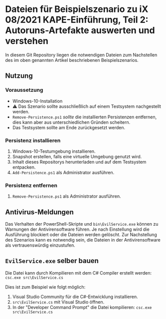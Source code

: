 # Dateien für Beispielszenario zu iX 08/2021 KAPE-Einführung, Teil 2: Autoruns-Artefakte auswerten und verstehen
In diesem Git Repository liegen die notwendigen Dateien zum Nachstellen des im oben genannten Artikel beschriebenen Beispielszenarios.

## Nutzung
### Voraussetzung
* Windows-10-Installation
* :warning: Das Szenario sollte ausschließlich auf einem Testsystem nachgestellt werden.
* `Remove-Persistence.ps1` _sollte_ die installierten Persistenzen entfernen, dies kann aber aus unterschiedlichen Gründen scheitern.
* Das Testsystem sollte am Ende zurückgesetzt werden.

### Persistenz installieren
1. Windows-10-Testumgebung installieren.
2. Snapshot erstellen, falls eine virtuelle Umgebung genutzt wird.
3. Inhalt dieses Repositorys herunterladen und auf dem Testsystem entpacken.
4. `Add-Persistence.ps1` als Administrator ausführen.

### Persistenz entfernen
1. `Remove-Persistence.ps1` als Administrator ausführen.

## Antivirus-Meldungen
Das Verhalten der PowerShell-Skripte und `bin\EvilService.exe` können zu Warnungen der Antivirensoftware führen. Je nach Einstellung wird die Ausführung blockiert oder die Dateien werden gelöscht. Zur Nachstellung des Szenarios kann es notwendig sein, die Dateien in der Antivirensoftware als vertrauenswürdig einzustufen.

## `EvilService.exe` selber bauen
Die Datei kann durch Kompilieren mit dem C# Compiler erstellt werden: `csc.exe src\EvilService.cs`

Dies ist zum Beispiel wie folgt möglich:
1. Visual Studio Community für die C#-Entwicklung installieren.
2. `src\EvilService.cs` mit Visual Studio öffnen.
3. In der "Developer Command Prompt" die Datei kompilieren: `csc.exe src\EvilService.cs`
